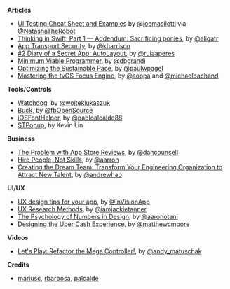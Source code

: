 **Articles**

* [UI Testing Cheat Sheet and Examples](http://masilotti.com/ui-testing-cheat-sheet/) by [@joemasilotti](https://twitter.com/joemasilotti) via [@NatashaTheRobot](https://twitter.com/NatashaTheRobot)
* [Thinking in Swift, Part 1 — Addendum: Sacrificing ponies](http://alisoftware.github.io/swift/2015/09/14/thinking-in-swift-1-addendum/), by [@aligatr](https://twitter.com/aligatr)
* [App Transport Security](http://useyourloaf.com/blog/app-transport-security.html), by [@kharrison](https://twitter.com/kharrison)
* [\#2 Diary of a Secret App: AutoLayout](http://codeplease.io/2015/09/11/2-diary-of-a-secret-app-autolayout/), by [@ruiaaperes](https://twitter.com/ruiaaperes)
* [Minimum Viable Programmer](http://dbgrandi.github.io/minimum_viable_programmer/), by [@dbgrandi](https://twitter.com/dbgrandi)
* [Optimizing the Sustainable Pace](http://blog.8thlight.com/paul-pagel/2015/09/15/optimize-sustainable-pace.html), by [@paulwpagel](https://twitter.com/paulwpagel)
* [Mastering the tvOS Focus Engine](http://nerds.airbnb.com/tvos-focus-engine/), by [@soopa](https://twitter.com/soopa) and [@michaelbachand](https://twitter.com/michaelbachand)

**Tools/Controls**

* [Watchdog](https://github.com/wojteklukaszuk/Watchdog), by [@wojteklukaszuk](https://twitter.com/wojteklukaszuk)
* [Buck](https://buckbuild.com/), by [@fbOpenSource](https://twitter.com/fbOpenSource)
* [iOSFontHelper](https://github.com/palcalde/iOSFontHelper), by [@pabloalcalde88](https://twitter.com/pabloalcalde88)
* [STPopup](https://github.com/kevin0571/STPopup), by Kevin Lin

**Business**

* [The Problem with App Store Reviews](http://dancounsell.typed.com/articles/the-problem-with-app-store-reviews), by [@dancounsell](https://twitter.com/dancounsell)
* [Hire People, Not Skills](http://blog.mailchimp.com/hire-people-not-skills/), by [@aarron](https://twitter.com/aarron)
* [Creating the Dream Team: Transform Your Engineering Organization to Attract New Talent](http://blog.carbonfive.com/2015/09/16/creating-the-dream-team-transform-your-engineering-organization-to-attract-new-talent/), by [@andrewhao](https://twitter.com/andrewhao)


**UI/UX**

* [UX design tips for your app](https://medium.com/@InVisionApp/ux-design-tips-for-your-app-8203107c77eb), by [@InVisionApp](https://twitter.com/InVisionApp)
* [UX Research Methods](https://medium.com/@jackietanner/ux-research-methods-acb80b141bdc), by [@iamjackietanner](https://twitter.com/iamjackietanner)
* [The Psychology of Numbers in Design](https://blog.growth.supply/the-psychology-of-numbers-in-design-d6a7a011e8b1), by [@aaronotani](https://twitter.com/aaronotani)
* [Designing the Uber Cash Experience](https://medium.com/uber-design/designing-the-uber-cash-experience-649a2749b324), by [@matthewcmoore](https://twitter.com/matthewcmoore)


**Videos**

* [Let's Play: Refactor the Mega Controller!](https://realm.io/news/andy-matuschak-refactor-mega-controller/), by [@andy_matuschak](https://twitter.com/andy_matuschak)


**Credits**

*  [mariusc](https://github.com/mariusc), [rbarbosa](https://github.com/rbarbosa), [palcalde](https://github.com/palcalde)
